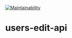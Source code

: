 [![Maintainability](https://api.codeclimate.com/v1/badges/ceee48e68ea4b0b0d45b/maintainability)](https://codeclimate.com/github/kaziamov/users-edit-api/maintainability)

# users-edit-api